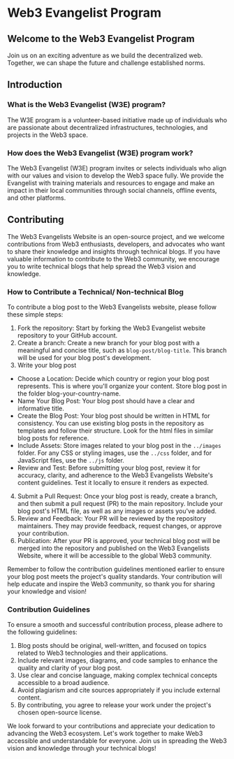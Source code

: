 # Web3 Evangelist Program

## Welcome to the Web3 Evangelist Program

Join us on an exciting adventure as we build the decentralized web. Together, we can shape the future and challenge established norms.

## Introduction
### What is the Web3 Evangelist (W3E) program?
The W3E program is a volunteer-based initiative made up of individuals who are passionate about decentralized infrastructures, technologies, and projects in the Web3 space.

### How does the Web3 Evangelist (W3E) program work?
The Web3 Evangelist (W3E) program invites or selects individuals who align with our values and vision to develop the Web3 space fully. We provide the Evangelist with training materials and resources to engage and make an impact in their local communities through social channels, offline events, and other platforms. 

## Contributing
The Web3 Evangelists Website is an open-source project, and we welcome contributions from Web3 enthusiasts, developers, and advocates who want to share their knowledge and insights through technical blogs. If you have valuable information to contribute to the Web3 community, we encourage you to write technical blogs that help spread the Web3 vision and knowledge.

### How to Contribute a Technical/ Non-technical Blog
To contribute a blog post to the Web3 Evangelists website, please follow these simple steps:

1. Fork the repository: Start by forking the Web3 Evangelist website repository to your GitHub account.
2. Create a branch: Create a new branch for your blog post with a meaningful and concise title, such as `blog-post/blog-title`. This branch will be used for your blog post's development.
3. Write your blog post
- Choose a Location: Decide which country or region your blog post represents. This is where you'll organize your content. Store blog post in the folder blog-your-country-name.
- Name Your Blog Post: Your blog post should have a clear and informative title.
- Create the Blog Post: Your blog post should be written in HTML for consistency. You can use existing blog posts in the repository as templates and follow their structure. Look for the html files in similar blog posts for reference.
- Include Assets: Store images related to your blog post in the `../images` folder. For any CSS or styling images, use the `../css` folder, and for JavaScript files, use the `../js` folder.
- Review and Test: Before submitting your blog post, review it for accuracy, clarity, and adherence to the Web3 Evangelists Website's content guidelines. Test it locally to ensure it renders as expected.
4. Submit a Pull Request: Once your blog post is ready, create a branch, and then submit a pull request (PR) to the main repository. Include your blog post's HTML file, as well as any images or assets you've added.
5. Review and Feedback: Your PR will be reviewed by the repository maintainers. They may provide feedback, request changes, or approve your contribution.
6. Publication: After your PR is approved, your technical blog post will be merged into the repository and published on the Web3 Evangelists Website, where it will be accessible to the global Web3 community.

Remember to follow the contribution guidelines mentioned earlier to ensure your blog post meets the project's quality standards. Your contribution will help educate and inspire the Web3 community, so thank you for sharing your knowledge and vision!

### Contribution Guidelines
To ensure a smooth and successful contribution process, please adhere to the following guidelines:
1. Blog posts should be original, well-written, and focused on topics related to Web3 technologies and their applications.
2. Include relevant images, diagrams, and code samples to enhance the quality and clarity of your blog post.
3. Use clear and concise language, making complex technical concepts accessible to a broad audience.
4. Avoid plagiarism and cite sources appropriately if you include external content.
5. By contributing, you agree to release your work under the project's chosen open-source license.

We look forward to your contributions and appreciate your dedication to advancing the Web3 ecosystem. Let's work together to make Web3 accessible and understandable for everyone. Join us in spreading the Web3 vision and knowledge through your technical blogs!

